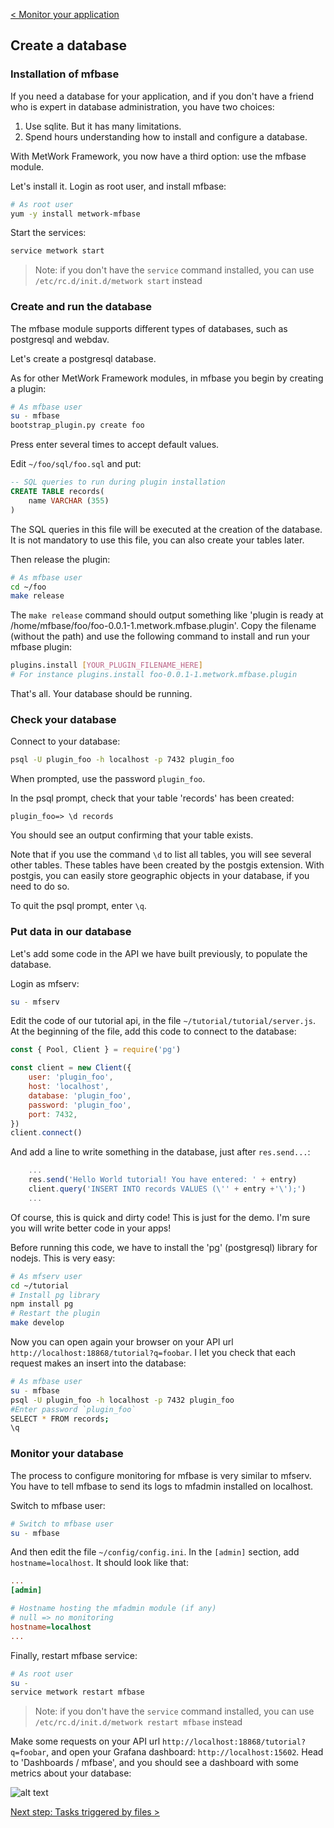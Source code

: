 [< Monitor your application](./4_monitoring.md)

## Create a database

### Installation of mfbase

If you need a database for your application, and if you don't have a friend who is expert in database administration, you have two choices:

1. Use sqlite. But it has many limitations.
2. Spend hours understanding how to install and configure a database.

With MetWork Framework, you now have a third option: use the mfbase module.

Let's install it. Login as root user, and install mfbase:

``` bash
# As root user
yum -y install metwork-mfbase
```

Start the services:

``` bash
service metwork start
```

> Note: if you don't have the `service` command installed, you can use `/etc/rc.d/init.d/metwork start` instead

### Create and run the database

The mfbase module supports different types of databases, such as postgresql and webdav.

Let's create a postgresql database.

As for other MetWork Framework modules, in mfbase you begin by creating a plugin:

``` bash
# As mfbase user
su - mfbase
bootstrap_plugin.py create foo
```

Press enter several times to accept default values.

Edit `~/foo/sql/foo.sql` and put:
``` sql
-- SQL queries to run during plugin installation
CREATE TABLE records(
    name VARCHAR (355)
)
```

The SQL queries in this file will be executed at the creation of the database. It is not mandatory to use this file, you can also create your tables later.

Then release the plugin:

``` bash
# As mfbase user
cd ~/foo
make release
```

The `make release` command should output something like 'plugin is ready at /home/mfbase/foo/foo-0.0.1-1.metwork.mfbase.plugin'. Copy the filename (without the path) and use the following command to install and run your mfbase plugin:

``` bash
plugins.install [YOUR_PLUGIN_FILENAME_HERE]
# For instance plugins.install foo-0.0.1-1.metwork.mfbase.plugin
```

That's all. Your database should be running.

### Check your database

Connect to your database:

``` bash
psql -U plugin_foo -h localhost -p 7432 plugin_foo
```

When prompted, use the password `plugin_foo`.

In the psql prompt, check that your table 'records' has been created:

``` shell
plugin_foo=> \d records
```

You should see an output confirming that your table exists.

Note that if you use the command `\d` to list all tables, you will see several other tables. These tables have been created by the postgis extension. With postgis, you can easily store geographic objects in your database, if you need to do so.

To quit the psql prompt, enter `\q`.

### Put data in our database

Let's add some code in the API we have built previously, to populate the database.

Login as mfserv:

``` bash
su - mfserv
```

Edit the code of our tutorial api, in the file `~/tutorial/tutorial/server.js`. At the beginning of the file, add this code to connect to the database:

``` javascript
const { Pool, Client } = require('pg')

const client = new Client({
    user: 'plugin_foo',
    host: 'localhost',
    database: 'plugin_foo',
    password: 'plugin_foo',
    port: 7432,
})
client.connect()
```

And add a line to write something in the database, just after `res.send...`:

``` javascript
    ...
    res.send('Hello World tutorial! You have entered: ' + entry)
    client.query('INSERT INTO records VALUES (\'' + entry +'\');')
    ...
```

Of course, this is quick and dirty code! This is just for the demo. I'm sure you will write better code in your apps!

Before running this code, we have to install the 'pg' (postgresql) library for nodejs. This is very easy:

``` bash
# As mfserv user
cd ~/tutorial
# Install pg library
npm install pg
# Restart the plugin
make develop
```

Now you can open again your browser on your API url `http://localhost:18868/tutorial?q=foobar`. I let you check that each request makes an insert into the database:

``` bash
# As mfbase user
su - mfbase
psql -U plugin_foo -h localhost -p 7432 plugin_foo
#Enter password `plugin_foo`
SELECT * FROM records;
\q
```

### Monitor your database

The process to configure monitoring for mfbase is very similar to mfserv. You have to tell mfbase to send its logs to mfadmin installed on localhost.

Switch to mfbase user:

``` bash
# Switch to mfbase user
su - mfbase
```

And then edit the file `~/config/config.ini`. In the `[admin]` section, add `hostname=localhost`. It should look like that:

``` ini
...
[admin]

# Hostname hosting the mfadmin module (if any)
# null => no monitoring
hostname=localhost
...
```

Finally, restart mfbase service:

``` bash
# As root user
su -
service metwork restart mfbase
```

> Note: if you don't have the `service` command installed, you can use `/etc/rc.d/init.d/metwork restart mfbase` instead

Make some requests on your API url `http://localhost:18868/tutorial?q=foobar`, and open your Grafana dashboard: `http://localhost:15602`. Head to 'Dashboards / mfbase', and you should see a dashboard with some metrics about your database:

![alt text](./images/mfadmin_mfbase.png "mfadmin mfbase Kibana Dashboard")

[Next step: Tasks triggered by files >](./6_mfdata.md)
